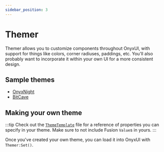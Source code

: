 ```yaml
---
sidebar_position: 3
---
```


# Themer

Themer allows you to customize components throughout OnyxUI, with support for things like colors, corner radiuses, paddings, etc. You'll also probably want to incorporate it within your own UI for a more consistent design.

## Sample themes

- [OnyxNight](https://github.com/ImAvafe/OnyxUI/blob/main/src/Utils/Themer/OnyxNight.lua)
- [BitCave](https://github.com/ImAvafe/OnyxUI/blob/main/src/Utils/Themer/BitCave.lua)

## Making your own theme

:::tip
Check out the [`ThemeTemplate`](https://github.com/ImAvafe/OnyxUI/blob/main/src/Utils/Themer/ThemeTemplate.lua) file for a reference of properties you can specify in your theme. Make sure to not include Fusion `Value`s in yours.
:::

Once you've created your own theme, you can load it into OnyxUI with `Themer:Set()`.